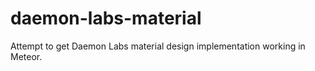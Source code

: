 # daemon-labs-material
Attempt to get Daemon Labs material design implementation working in Meteor.
